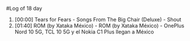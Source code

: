 #Log of 18 day

1. [00:00] Tears for Fears - Songs From The Big Chair (Deluxe) - Shout
1. [01:40] ROM (by Xataka México) - ROM (by Xataka México) - OnePlus Nord 10 5G, TCL 10 5G y el Nokia C1 Plus llegan a México
